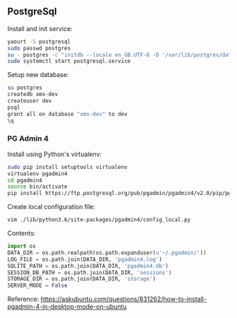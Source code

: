 ## PostgreSql

Install and init service:

```sh
yaourt -S postgresql
sudo passwd postgres
su - postgres -c "initdb --locale en_GB.UTF-8 -D '/var/lib/postgres/data'"
sudo systemctl start postgresql.service
```

Setup new database:
```sh
su postgres
createdb xms-dev
createuser dev
psql
grant all on database "xms-dev" to dev
\q
```

### PG Admin 4

Install using Python's virtualenv:

```sh
sudo pip install setuptools virtualenv
virtualenv pgadmin4
cd pgadmin4
source bin/activate
pip install https://ftp.postgresql.org/pub/pgadmin/pgadmin4/v2.0/pip/pgadmin4-2.0-py2.py3-none-any.whl
```

Create local configuration file:
```sh
vim ./lib/python3.6/site-packages/pgadmin4/config_local.py
```

Contents:

```python
import os
DATA_DIR = os.path.realpath(os.path.expanduser(u'~/.pgadmin/'))
LOG_FILE = os.path.join(DATA_DIR, 'pgadmin4.log')
SQLITE_PATH = os.path.join(DATA_DIR, 'pgadmin4.db')
SESSION_DB_PATH = os.path.join(DATA_DIR, 'sessions')
STORAGE_DIR = os.path.join(DATA_DIR, 'storage')
SERVER_MODE = False
```

Reference: https://askubuntu.com/questions/831262/how-to-install-pgadmin-4-in-desktop-mode-on-ubuntu
